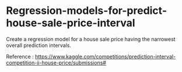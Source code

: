 # Regression-models-for-predict-house-sale-price-interval
Create a regression model for a house sale price having the narrowest overall prediction intervals.





Reference : 
https://www.kaggle.com/competitions/prediction-interval-competition-ii-house-price/submissions#
